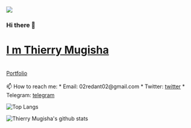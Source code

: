 <br>
<img src="https://github.com/r-e-d-ant/red-Ant-02/blob/main/1500x500.jpeg"/>
<br>


### Hi there 👋
# <a href="https://distracted-yalow-1c7bd5.netlify.app/">I m Thierry Mugisha</a>

<!--- 🔭  I’m currently working on Flask/-->
<!--- 🌱 I’m currently learning Django -->
<!--- 🤔 I’m looking for help with JavaScript -->
<!--- 👯 I’m looking to collaborate on every web apps development --->
<!--- 💬 Ask me about Python, Flask,... --->
 <br>
 <a href="https://distracted-yalow-1c7bd5.netlify.app/">Portfolio</a><br>
 <br>
 📫 How to reach me:
  * Email: 02redant02@gmail.com
  * Twitter: <a href="https://twitter.com/r_e_d_ant">twitter</a>
  * Telegram: <a href="https://t.me/r_e_d_ant">telegram</a>

![Top Langs](https://github-readme-stats.vercel.app/api/top-langs/?username=r-e-d-ant)

![Thierry Mugisha's github stats](https://github-readme-stats.vercel.app/api?username=r-e-d-ant&hide=contribs,prs)
